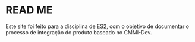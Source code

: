# READ ME
Este site foi feito para a disciplina de ES2, com o objetivo de documentar o processo de integração do produto baseado no CMMI-Dev.